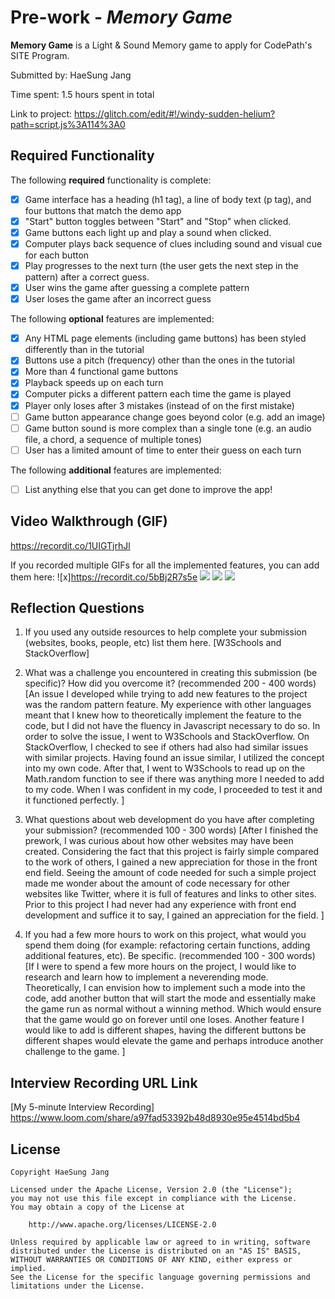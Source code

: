 # Pre-work - *Memory Game*

**Memory Game** is a Light & Sound Memory game to apply for CodePath's SITE Program. 

Submitted by: HaeSung Jang

Time spent: 1.5 hours spent in total

Link to project: https://glitch.com/edit/#!/windy-sudden-helium?path=script.js%3A114%3A0

## Required Functionality

The following **required** functionality is complete:

* [x] Game interface has a heading (h1 tag), a line of body text (p tag), and four buttons that match the demo app
* [x] "Start" button toggles between "Start" and "Stop" when clicked. 
* [x] Game buttons each light up and play a sound when clicked. 
* [x] Computer plays back sequence of clues including sound and visual cue for each button
* [x] Play progresses to the next turn (the user gets the next step in the pattern) after a correct guess. 
* [x] User wins the game after guessing a complete pattern
* [x] User loses the game after an incorrect guess

The following **optional** features are implemented:

* [x] Any HTML page elements (including game buttons) has been styled differently than in the tutorial
* [x] Buttons use a pitch (frequency) other than the ones in the tutorial
* [x] More than 4 functional game buttons
* [x] Playback speeds up on each turn
* [x] Computer picks a different pattern each time the game is played
* [x] Player only loses after 3 mistakes (instead of on the first mistake)
* [ ] Game button appearance change goes beyond color (e.g. add an image)
* [ ] Game button sound is more complex than a single tone (e.g. an audio file, a chord, a sequence of multiple tones)
* [ ] User has a limited amount of time to enter their guess on each turn

The following **additional** features are implemented:

- [ ] List anything else that you can get done to improve the app!

## Video Walkthrough (GIF)

https://recordit.co/1UIGTjrhJl

If you recorded multiple GIFs for all the implemented features, you can add them here:
![x]https://recordit.co/5bBj2R7s5e
![](gif2-link-here)
![](gif3-link-here)
![](gif4-link-here)

## Reflection Questions
1. If you used any outside resources to help complete your submission (websites, books, people, etc) list them here. 
[W3Schools and StackOverflow]

2. What was a challenge you encountered in creating this submission (be specific)? How did you overcome it? (recommended 200 - 400 words) 
[An issue I developed while trying to add new features to the project was the random pattern feature. My experience with other languages meant that I knew how to theoretically implement the feature to the code, but I did not have the fluency in Javascript necessary to do so. In order to solve the issue, I went to W3Schools and StackOverflow. On StackOverflow, I checked to see if others had also had similar issues with similar projects. Having found an issue similar, I utilized the concept into my own code. After that, I went to W3Schools to read up on the Math.random function to see if there was anything more I needed to add to my code. When I was confident in my code, I proceeded to test it and it functioned perfectly.
]

3. What questions about web development do you have after completing your submission? (recommended 100 - 300 words) 
[After I finished the prework, I was curious about how other websites may have been created. Considering the fact that this project is fairly simple compared to the work of others, I gained a new appreciation for those in the front end field. Seeing the amount of code needed for such a simple project made me wonder about the amount of code necessary for other websites like Twitter, where it is full of features and links to other sites. Prior to this project I had never had any experience with front end development and suffice it to say, I gained an appreciation for the field.
]

4. If you had a few more hours to work on this project, what would you spend them doing (for example: refactoring certain functions, adding additional features, etc). Be specific. (recommended 100 - 300 words) 
[If I were to spend a few more hours on the project, I would like to research and learn how to implement a neverending mode. Theoretically, I can envision how to implement such a mode into the code, add another button that will start the mode and essentially make the game run as normal without a winning method. Which would ensure that the game would go on forever until one loses. Another feature I would like to add is different shapes, having the different buttons be different shapes would elevate the game and perhaps introduce another challenge to the game.
]



## Interview Recording URL Link

[My 5-minute Interview Recording]
https://www.loom.com/share/a97fad53392b48d8930e95e4514bd5b4


## License

    Copyright HaeSung Jang

    Licensed under the Apache License, Version 2.0 (the "License");
    you may not use this file except in compliance with the License.
    You may obtain a copy of the License at

        http://www.apache.org/licenses/LICENSE-2.0

    Unless required by applicable law or agreed to in writing, software
    distributed under the License is distributed on an "AS IS" BASIS,
    WITHOUT WARRANTIES OR CONDITIONS OF ANY KIND, either express or implied.
    See the License for the specific language governing permissions and
    limitations under the License.

